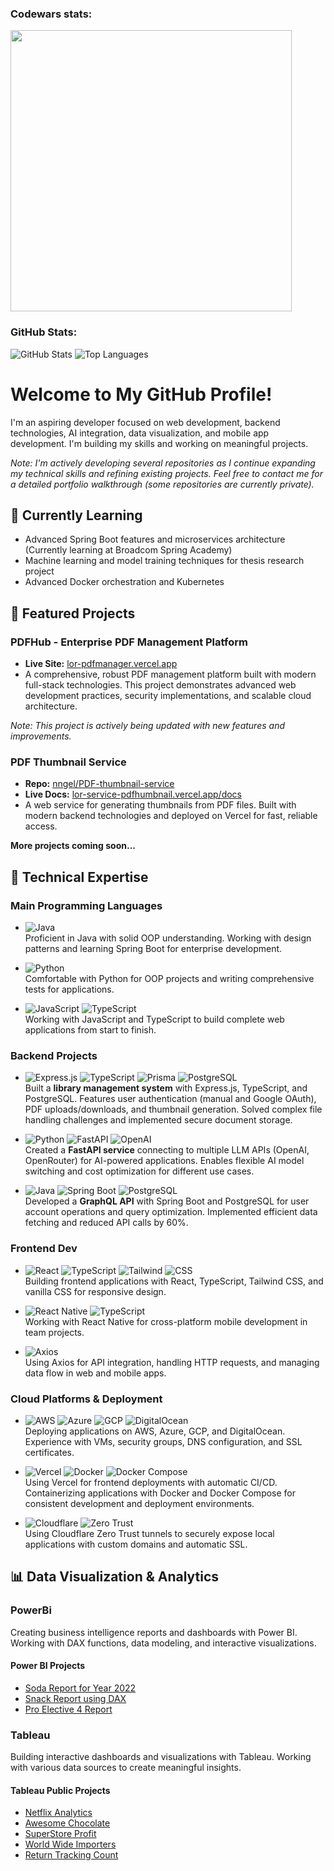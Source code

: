 ### Codewars stats:

<a href="https://www.codewars.com/users/nngel" target="_blank"> <img src="https://www.codewars.com/users/nngel/badges/small" width="450"> </a>

### GitHub Stats:

![GitHub Stats](https://github-readme-stats.vercel.app/api?username=nngel&show_icons=true&theme=radical&count_private=true)
![Top Languages](https://github-readme-stats.vercel.app/api/top-langs/?username=nngel&layout=compact&theme=radical)

# Welcome to My GitHub Profile!

I'm an aspiring developer focused on web development, backend technologies, AI integration, data visualization, and mobile app development. I'm building my skills and working on meaningful projects.

*Note: I'm actively developing several repositories as I continue expanding my technical skills and refining existing projects. Feel free to contact me for a detailed portfolio walkthrough (some repositories are currently private).*

## 🌱 Currently Learning
- Advanced Spring Boot features and microservices architecture (Currently learning at Broadcom Spring Academy)
- Machine learning and model training techniques for thesis research project
- Advanced Docker orchestration and Kubernetes

## 🚀 Featured Projects

### PDFHub - Enterprise PDF Management Platform
- **Live Site:** [lor-pdfmanager.vercel.app](https://lor-pdfmanager.vercel.app/)
- A comprehensive, robust PDF management platform built with modern full-stack technologies. This project demonstrates advanced web development practices, security implementations, and scalable cloud architecture.

*Note: This project is actively being updated with new features and improvements.*

### PDF Thumbnail Service
- **Repo:** [nngel/PDF-thumbnail-service](https://github.com/nngel/PDF-thumbnail-service)
- **Live Docs:** [lor-service-pdfhumbnail.vercel.app/docs](https://lor-service-pdfhumbnail.vercel.app/docs)
- A web service for generating thumbnails from PDF files. Built with modern backend technologies and deployed on Vercel for fast, reliable access.

**More projects coming soon...**

## 🔧 Technical Expertise

### Main Programming Languages
- ![Java](https://img.shields.io/badge/☕%20Java-ED8B00?style=flat-square&logoColor=white) <br/>Proficient in Java with solid OOP understanding. Working with design patterns and learning Spring Boot for enterprise development.

- ![Python](https://img.shields.io/badge/-Python-3776AB?style=flat-square&logo=python&logoColor=white) <br/>Comfortable with Python for OOP projects and writing comprehensive tests for applications.

- ![JavaScript](https://img.shields.io/badge/-JavaScript-F7DF1E?style=flat-square&logo=javascript&logoColor=black) ![TypeScript](https://img.shields.io/badge/-TypeScript-3178C6?style=flat-square&logo=typescript&logoColor=white) <br/>Working with JavaScript and TypeScript to build complete web applications from start to finish.

### Backend Projects

- ![Express.js](https://img.shields.io/badge/-Express-000000?style=flat-square&logo=express&logoColor=white) ![TypeScript](https://img.shields.io/badge/-TypeScript-3178C6?style=flat-square&logo=typescript&logoColor=white) ![Prisma](https://img.shields.io/badge/-Prisma-2D3748?style=flat-square&logo=prisma&logoColor=white) ![PostgreSQL](https://img.shields.io/badge/-PostgreSQL-4169E1?style=flat-square&logo=postgresql&logoColor=white) <br/>Built a **library management system** with Express.js, TypeScript, and PostgreSQL. Features user authentication (manual and Google OAuth), PDF uploads/downloads, and thumbnail generation. Solved complex file handling challenges and implemented secure document storage.

- ![Python](https://img.shields.io/badge/-Python-3776AB?style=flat-square&logo=python&logoColor=white) ![FastAPI](https://img.shields.io/badge/-FastAPI-009688?style=flat-square&logo=fastapi&logoColor=white) ![OpenAI](https://img.shields.io/badge/-OpenAI-412991?style=flat-square&logo=openai&logoColor=white) <br/>Created a **FastAPI service** connecting to multiple LLM APIs (OpenAI, OpenRouter) for AI-powered applications. Enables flexible AI model switching and cost optimization for different use cases.

- ![Java](https://img.shields.io/badge/☕%20Java-ED8B00?style=flat-square&logoColor=white) ![Spring Boot](https://img.shields.io/badge/-Spring%20Boot-6DB33F?style=flat-square&logo=springboot&logoColor=white) ![PostgreSQL](https://img.shields.io/badge/-PostgreSQL-4169E1?style=flat-square&logo=postgresql&logoColor=white) <br/>Developed a **GraphQL API** with Spring Boot and PostgreSQL for user account operations and query optimization. Implemented efficient data fetching and reduced API calls by 60%.

### Frontend Dev
- ![React](https://img.shields.io/badge/-React-61DAFB?style=flat-square&logo=react&logoColor=black) ![TypeScript](https://img.shields.io/badge/-TypeScript-3178C6?style=flat-square&logo=typescript&logoColor=white) ![Tailwind](https://img.shields.io/badge/-Tailwind-06B6D4?style=flat-square&logo=tailwindcss&logoColor=white) ![CSS](https://img.shields.io/badge/-CSS-1572B6?style=flat-square&logo=css3&logoColor=white) <br/>Building frontend applications with React, TypeScript, Tailwind CSS, and vanilla CSS for responsive design.

- ![React Native](https://img.shields.io/badge/-React%20Native-61DAFB?style=flat-square&logo=react&logoColor=black) ![TypeScript](https://img.shields.io/badge/-TypeScript-3178C6?style=flat-square&logo=typescript&logoColor=white) <br/>Working with React Native for cross-platform mobile development in team projects.

- ![Axios](https://img.shields.io/badge/-Axios-5A29E4?style=flat-square&logo=axios&logoColor=white) <br/>Using Axios for API integration, handling HTTP requests, and managing data flow in web and mobile apps.

### Cloud Platforms & Deployment
- ![AWS](https://img.shields.io/badge/-AWS-232F3E?style=flat-square&logo=amazonaws&logoColor=white) ![Azure](https://img.shields.io/badge/-Azure-0078D4?style=flat-square&logo=microsoftazure&logoColor=white) ![GCP](https://img.shields.io/badge/-GCP-4285F4?style=flat-square&logo=googlecloud&logoColor=white) ![DigitalOcean](https://img.shields.io/badge/-DigitalOcean-0080FF?style=flat-square&logo=digitalocean&logoColor=white) <br/>Deploying applications on AWS, Azure, GCP, and DigitalOcean. Experience with VMs, security groups, DNS configuration, and SSL certificates.

- ![Vercel](https://img.shields.io/badge/-Vercel-000000?style=flat-square&logo=vercel&logoColor=white) ![Docker](https://img.shields.io/badge/-Docker-2496ED?style=flat-square&logo=docker&logoColor=white) ![Docker Compose](https://img.shields.io/badge/-Docker%20Compose-2496ED?style=flat-square&logo=docker&logoColor=white) <br/>Using Vercel for frontend deployments with automatic CI/CD. Containerizing applications with Docker and Docker Compose for consistent development and deployment environments.

- ![Cloudflare](https://img.shields.io/badge/-Cloudflare-F38020?style=flat-square&logo=cloudflare&logoColor=white) ![Zero Trust](https://img.shields.io/badge/-Zero%20Trust-F38020?style=flat-square&logo=cloudflare&logoColor=white) <br/>Using Cloudflare Zero Trust tunnels to securely expose local applications with custom domains and automatic SSL.

## 📊 Data Visualization & Analytics

### PowerBi
Creating business intelligence reports and dashboards with Power BI. Working with DAX functions, data modeling, and interactive visualizations.

#### Power BI Projects
* [Soda Report for Year 2022](https://app.powerbi.com/view?r=eyJrIjoiYmM3N2M4NjQtYmRmYi00MDY1LTkzODMtOGY0ZDAyOWU0ZDRkIiwidCI6ImRmMzU3OGUzLWVmYmItNGMwYS05MTkxLTg4OWM5ZGU0MjY2YyIsImMiOjEwfQ%3D%3D)
* [Snack Report using DAX](https://app.powerbi.com/view?r=eyJrIjoiNWJmMTIzODgtNGE5MS00Y2RjLWJhMjctYzAyZjJhZDZlYmVlIiwidCI6ImRmMzU3OGUzLWVmYmItNGMwYS05MTkxLTg4OWM5ZGU0MjY2YyIsImMiOjEwfQ%3D%3D)
* [Pro Elective 4 Report](https://app.powerbi.com/view?r=eyJrIjoiMmJmY2VmOTQtM2Q2OS00NTZiLTljM2UtYTE4OWRkOTlhMzhkIiwidCI6ImRmMzU3OGUzLWVmYmItNGMwYS05MTkxLTg4OWM5ZGU0MjY2YyIsImMiOjEwfQ%3D%3D)

### Tableau

Building interactive dashboards and visualizations with Tableau. Working with various data sources to create meaningful insights.

#### Tableau Public Projects

* [Netflix Analytics](https://public.tableau.com/views/NetflixAnalytics_17475810720070/Dashboard1?:language=en-US&:sid=&:redirect=auth&:display_count=n&:origin=viz_share_link)
* [Awesome Chocolate](https://public.tableau.com/views/AwesomeChocolate_17433902560790/AwesomeChocolateDashboard?:language=en-US&:sid=&:redirect=auth&:display_count=n&:origin=viz_share_link)
* [SuperStore Profit](https://public.tableau.com/views/SuperStoreProfit_17439957829060/MyDashboard?:language=en-US&:sid=&:redirect=auth&:display_count=n&:origin=viz_share_link)
* [World Wide Importers](https://public.tableau.com/views/WorldWideImporters-LoricaEdwardAngel/WorldWideImporters-LoricaEdwardAngel?:language=en-US&:sid=&:redirect=auth&:display_count=n&:origin=viz_share_link)
* [Return Tracking Count](https://public.tableau.com/views/ReturnTrackingCount_17458113187110/Dashboard1?:language=en-US&:sid=&:redirect=auth&:display_count=n&:origin=viz_share_link)

<!--

<img src="" alt="" height="48"/>


**nngel/nngel** is a ✨ _special_ ✨ repository because its `README.md` (this file) appears on your GitHub profile.

Here are some ideas to get you started:

- 🔭 I'm currently working on ...
- 🌱 I'm currently learning ...
- 👯 I'm looking to collaborate on ...
- 🤔 I'm looking for help with ...
- 💬 Ask me about ...
- 📫 How to reach me: ...
- 😄 Pronouns: ...
- ⚡ Fun fact: ...
-->

